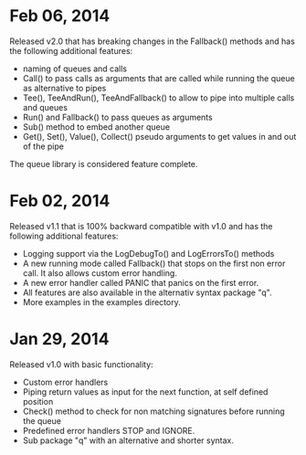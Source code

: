 # Feb 06, 2014
Released v2.0 that has breaking changes in the Fallback() methods and has the following additional features:

- naming of queues and calls
- Call() to pass calls as arguments that are called while running the queue as
  alternative to pipes
- Tee(), TeeAndRun(), TeeAndFallback() to allow to pipe into multiple calls 
  and queues
- Run() and Fallback() to pass queues as arguments
- Sub() method to embed another queue
- Get(), Set(), Value(), Collect() pseudo arguments to get values in and out of the pipe

The queue library is considered feature complete.

# Feb 02, 2014

Released v1.1 that is 100% backward compatible with v1.0 and has the following additional features:

- Logging support via the LogDebugTo() and LogErrorsTo() methods
- A new running mode called Fallback() that stops on the first non error call.
  It also allows custom error handling.
- A new error handler called PANIC that panics on the first error.
- All features are also available in the alternativ syntax package "q".
- More examples in the examples directory.

# Jan 29, 2014 

Released v1.0 with basic functionality:

- Custom error handlers
- Piping return values as input for the next function, at self defined position
- Check() method to check for non matching signatures before running the queue
- Predefined error handlers STOP and IGNORE.
- Sub package "q" with an alternative and shorter syntax.